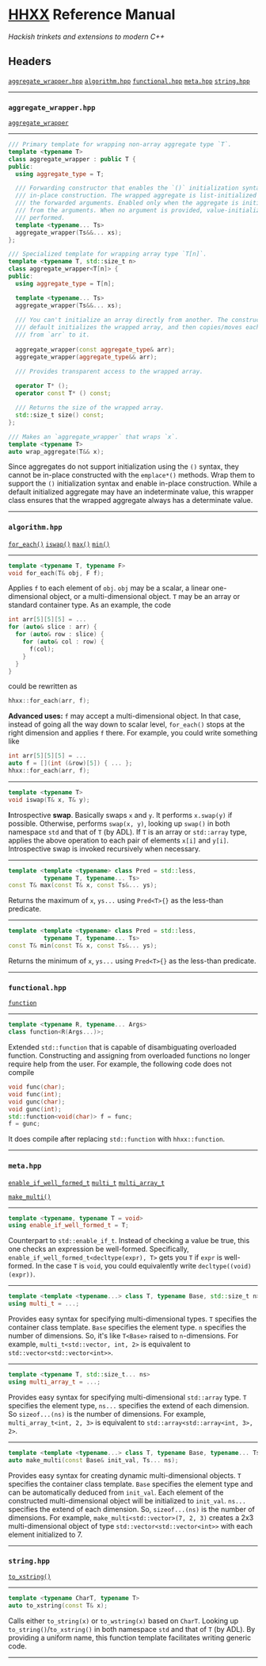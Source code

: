# [HHXX](https://github.com/Lingxi-Li/Happy_Hacking_CXX) Reference Manual

*Hackish trinkets and extensions to modern C++*

## Headers

[`aggregate_wrapper.hpp`](#aggregate_wrapper_hpp)
[`algorithm.hpp`](#algorithm_hpp)
[`functional.hpp`](#functional_hpp)
[`meta.hpp`](#meta_hpp)
[`string.hpp`](#string_hpp)

----------------------------------------

<a name="aggregate_wrapper_hpp"></a>
### `aggregate_wrapper.hpp`

[`aggregate_wrapper`](#aggregate_wrapper)

----------------------------------------

<a name="aggregate_wrapper"></a>
~~~C++
/// Primary template for wrapping non-array aggregate type `T`.
template <typename T>
class aggregate_wrapper : public T {
public:
  using aggregate_type = T;

  /// Forwarding constructor that enables the `()` initialization syntax and
  /// in-place construction. The wrapped aggregate is list-initialized using
  /// the forwarded arguments. Enabled only when the aggregate is initializable
  /// from the arguments. When no argument is provided, value-initialization is
  /// performed.
  template <typename... Ts>
  aggregate_wrapper(Ts&&... xs);
};

/// Specialized template for wrapping array type `T[n]`.
template <typename T, std::size_t n>
class aggregate_wrapper<T[n]> {
public:
  using aggregate_type = T[n];

  template <typename... Ts>
  aggregate_wrapper(Ts&&... xs);
  
  /// You can't initialize an array directly from another. The constructor
  /// default initializes the wrapped array, and then copies/moves each element
  /// from `arr` to it.
  
  aggregate_wrapper(const aggregate_type& arr);
  aggregate_wrapper(aggregate_type&& arr);

  /// Provides transparent access to the wrapped array.
  
  operator T* ();
  operator const T* () const;

  /// Returns the size of the wrapped array.
  std::size_t size() const;
};

/// Makes an `aggregate_wrapper` that wraps `x`.
template <typename T>
auto wrap_aggregate(T&& x);
~~~

Since aggregates do not support initialization using the `()` syntax, they
cannot be in-place constructed with the `emplace*()` methods. Wrap them to
support the `()` initialization syntax and enable in-place construction.
While a default initialized aggregate may have an indeterminate value, this
wrapper class ensures that the wrapped aggregate always has a determinate value.

----------------------------------------

<a name="algorithm_hpp"></a>
### `algorithm.hpp`

[`for_each()`](#for_each)
[`iswap()`](#iswap)
[`max()`](#max)
[`min()`](#min)

----------------------------------------

<a name="for_each"></a>
~~~C++
template <typename T, typename F>
void for_each(T& obj, F f);
~~~

Applies `f` to each element of `obj`. `obj` may be a scalar, a linear
one-dimensional object, or a multi-dimensional object. `T` may be an array
or standard container type. As an example, the code

~~~C++
int arr[5][5][5] = ...
for (auto& slice : arr) {
  for (auto& row : slice) {
    for (auto& col : row) {
      f(col);
    }
  }
}
~~~

could be rewritten as

~~~C++
hhxx::for_each(arr, f);
~~~

**Advanced uses:** `f` may accept a multi-dimensional object. In that case,
instead of going all the way down to scalar level, `for_each()` stops at the
right dimension and applies `f` there. For example, you could write something like

~~~C++
int arr[5][5][5] = ...
auto f = [](int (&row)[5]) { ... };
hhxx::for_each(arr, f);
~~~

----------------------------------------

<a name="iswap"></a>
~~~C++
template <typename T>
void iswap(T& x, T& y);
~~~

**I**ntrospective **swap**. Basically swaps `x` and `y`. It performs `x.swap(y)`
if possible. Otherwise, performs `swap(x, y)`, looking up `swap()` in both
namespace `std` and that of `T` (by ADL). If `T` is an array or `std::array` type,
applies the above operation to each pair of elements `x[i]` and `y[i]`.
Introspective swap is invoked recursively when necessary.

----------------------------------------

<a name="max"></a>
~~~C++
template <template <typename> class Pred = std::less,
          typename T, typename... Ts>
const T& max(const T& x, const Ts&... ys);
~~~

Returns the maximum of `x`, `ys...` using `Pred<T>{}` as the less-than predicate.

----------------------------------------

<a name="min"></a>
~~~C++
template <template <typename> class Pred = std::less,
          typename T, typename... Ts>
const T& min(const T& x, const Ts&... ys);
~~~

Returns the minimum of `x`, `ys...` using `Pred<T>{}` as the less-than predicate.

----------------------------------------

<a name="functional_hpp"></a>
### `functional.hpp`

[`function`](#function)

----------------------------------------

<a name="function"></a>
~~~C++
template <typename R, typename... Args>
class function<R(Args...)>;
~~~

Extended `std::function` that is capable of disambiguating overloaded function.
Constructing and assigning from overloaded functions no longer require help from
the user. For example, the following code does not compile

~~~C++
void func(char);
void func(int);
void gunc(char);
void gunc(int);
std::function<void(char)> f = func;
f = gunc;
~~~

It does compile after replacing `std::function` with `hhxx::function`.

----------------------------------------

<a name="meta_hpp"></a>
### `meta.hpp`

[`enable_if_well_formed_t`](#enable_if_well_formed_t)
[`multi_t`](#multi_t)
[`multi_array_t`](#multi_array_t)

[`make_multi()`](#make_multi)

----------------------------------------

<a name="enable_if_well_formed_t"></a>
~~~C++
template <typename, typename T = void>
using enable_if_well_formed_t = T;
~~~

Counterpart to `std::enable_if_t`. Instead of checking a value be true,
this one checks an expression be well-formed. Specifically,
`enable_if_well_formed_t<decltype(expr), T>` gets you `T` if `expr` is well-formed.
In the case `T` is `void`, you could equivalently write `decltype((void)(expr))`.

----------------------------------------

<a name="multi_t"></a>
~~~C++
template <template <typename...> class T, typename Base, std::size_t n>
using multi_t = ...;
~~~

Provides easy syntax for specifying multi-dimensional types. `T` specifies the
container class template. `Base` specifies the element type. `n` specifies the
number of dimensions. So, it's like `T<Base>` raised to `n`-dimensions. For example,
`multi_t<std::vector, int, 2>` is equivalent to `std::vector<std::vector<int>>`.

----------------------------------------

<a name="multi_array_t"></a>
~~~C++
template <typename T, std::size_t... ns>
using multi_array_t = ...;
~~~

Provides easy syntax for specifying multi-dimensional `std::array` type. `T`
specifies the element type, `ns...` specifies the extend of each dimension. So
`sizeof...(ns)` is the number of dimensions. For example,
`multi_array_t<int, 2, 3>` is equivalent to `std::array<std::array<int, 3>, 2>`.

----------------------------------------

<a name="make_multi"></a>
~~~C++
template <template <typename...> class T, typename Base, typename... Ts>
auto make_multi(const Base& init_val, Ts... ns);
~~~

Provides easy syntax for creating dynamic multi-dimensional objects. `T`
specifies the container class template. `Base` specifies the element type and
can be automatically deduced from `init_val`. Each element of the constructed
multi-dimensional object will be initialized to `init_val`. `ns...` specifies
the extend of each dimension. So, `sizeof...(ns)` is the number of dimensions.
For example, `make_multi<std::vector>(7, 2, 3)` creates a 2x3 multi-dimensional
object of type `std::vector<std::vector<int>>` with each element initialized to 7.

----------------------------------------

<a name="string_hpp"></a>
### `string.hpp`

[`to_xstring()`](#to_xstring)

----------------------------------------

<a name="to_xstring"></a>
~~~C++
template <typename CharT, typename T>
auto to_xstring(const T& x);
~~~

Calls either `to_string(x)` or `to_wstring(x)` based on `CharT`. Looking up
`to_string()`/`to_xstring()` in both namespace `std` and that of `T` (by ADL).
By providing a uniform name, this function template facilitates writing generic code.

----------------------------------------
